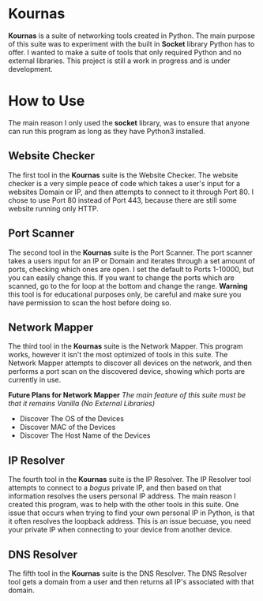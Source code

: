 # Kournas

**Kournas** is a suite of networking tools created in Python. The main purpose of this suite was to experiment with the built in **Socket** library Python has to offer. I wanted to make a suite of tools that only required Python and no external libraries. This project is still a work in progress and is under development. 

# How to Use

The main reason I only used the **socket** library, was to ensure that anyone can run this program as long as they have Python3 installed. 

## Website Checker

The first tool in the **Kournas** suite is the Website Checker. The website checker is a very simple peace of code which takes a user's input for a websites Domain or IP, and then attempts to connect to it through Port 80. I chose to use Port 80 instead of Port 443, because there are still some website running only HTTP.

## Port Scanner

The second tool in the **Kournas** suite is the Port Scanner. The port scanner takes a users input for an IP or Domain and iterates through a set amount of ports, checking which ones are open. I set the default to Ports 1-10000, but you can easily change this. If you want to change the ports which are scanned, go to the for loop at the bottom and change the range. **Warning** this tool is for educational purposes only, be careful and make sure you have permission to scan the host before doing so.

## Network Mapper

The third tool in the **Kournas** suite is the Network Mapper. This program works, however it isn't the most optimized of tools in this suite. The Network Mapper attempts to discover all devices on the network, and then performs a port scan on the discovered device, showing which ports are currently in use. 

**Future Plans for Network Mapper**
*The main feature of this suite must be that it remains Vanilla (No External Libraries)*
 - Discover The OS of the Devices
 - Discover MAC of the Devices
 - Discover The Host Name of the Devices

 ## IP Resolver

The fourth tool in the **Kournas** suite is the IP Resolver. The IP Resolver tool attempts to connect to a *bogus* private IP, and then based on that information resolves the users personal IP address. The main reason I created this program, was to help with the other tools in this suite. One issue that occurs when trying to find your own personal IP in Python, is that it often resolves the loopback address. This is an issue becuase, you need your private IP when connecting to your device from another device. 

## DNS Resolver

The fifth tool in the **Kournas** suite is the DNS Resolver. The DNS Resolver tool gets a domain from a user and then returns all IP's associated with that domain.